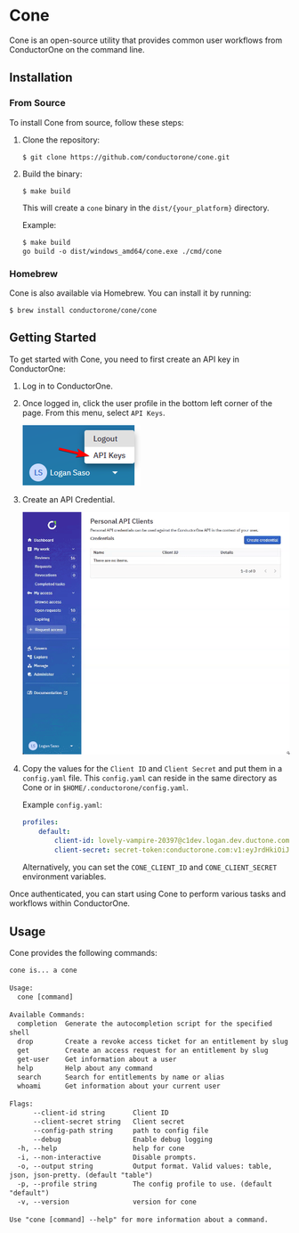 # Cone

Cone is an open-source utility that provides common user workflows from ConductorOne on the command line.

## Installation

### From Source

To install Cone from source, follow these steps:

1. Clone the repository:

   ```shell
   $ git clone https://github.com/conductorone/cone.git
   ```

2. Build the binary:

   ```shell
   $ make build
   ```

   This will create a `cone` binary in the `dist/{your_platform}` directory.

   Example:
   ```shell
   $ make build
   go build -o dist/windows_amd64/cone.exe ./cmd/cone
   ```

### Homebrew

Cone is also available via Homebrew. You can install it by running:

```shell
$ brew install conductorone/cone/cone
```

## Getting Started

To get started with Cone, you need to first create an API key in ConductorOne:

1. Log in to ConductorOne.
2. Once logged in, click the user profile in the bottom left corner of the page. From this menu, select `API Keys`.

   ![API Keys](./docs/images/api-keys.png)

3. Create an API Credential.

   ![API Credential](./docs/images/api-credential.gif)

4. Copy the values for the `Client ID` and `Client Secret` and put them in a `config.yaml` file. This `config.yaml` can reside in the same directory as Cone or in `$HOME/.conductorone/config.yaml`.

   Example `config.yaml`:

   ```yaml
   profiles:
       default:
           client-id: lovely-vampire-20397@c1dev.logan.dev.ductone.com/pcc
           client-secret: secret-token:conductorone.com:v1:eyJrdHkiOiJPS1AiLCJjcnYiOiJFZDI1NTE5IiwieCI6IkVjX3hZWlJ1V3JjQk0wN05lMXY3dEkyRDNoX3dFWmhFWHNvUzluMjh3djQiLCJkIjoiRjZLWGFNSE9idWNqOUJDdjJlRVJyaTJLNkVxbHNmS19Oa2dzdHNxd3FFUSJ9
   ```

   Alternatively, you can set the `CONE_CLIENT_ID` and `CONE_CLIENT_SECRET` environment variables.

Once authenticated, you can start using Cone to perform various tasks and workflows within ConductorOne.

## Usage

Cone provides the following commands:

```shell
cone is... a cone

Usage:
  cone [command]

Available Commands:
  completion  Generate the autocompletion script for the specified shell
  drop        Create a revoke access ticket for an entitlement by slug
  get         Create an access request for an entitlement by slug
  get-user    Get information about a user
  help        Help about any command
  search      Search for entitlements by name or alias
  whoami      Get information about your current user

Flags:
      --client-id string       Client ID
      --client-secret string   Client secret
      --config-path string     path to config file
      --debug                  Enable debug logging
  -h, --help                   help for cone
  -i, --non-interactive        Disable prompts.
  -o, --output string          Output format. Valid values: table, json, json-pretty. (default "table")
  -p, --profile string         The config profile to use. (default "default")
  -v, --version                version for cone

Use "cone [command] --help" for more information about a command.
```